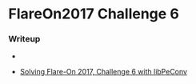 # FlareOn2017 Challenge 6

### Writeup
-
+   [Solving Flare-On 2017, Challenge 6 with libPeConv](https://hshrzd.wordpress.com/2017/12/01/hook-the-planet-solving-flareon4-challenge6-with-libpeconv/)
